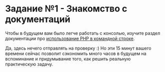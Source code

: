 # Задание №1 - Знакомство с документаций

Чтобы в будущем вам было легче работать с консолью, изучите раздел документации про 
[использование PHP в командной строке](https://www.php.net/manual/ru/features.commandline.php).

Да, здесь нечего отправлять на проверку :) Но эти 15 минут вашего времени сейчас позволит сэкономить много часов в будущем на вспоминание и придумывание того, как решить реальную практическую задачу.  
